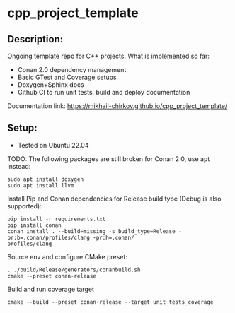 # cpp_project_template

## Description:

Ongoing template repo for C++ projects. What is implemented so far:
- Conan 2.0 dependency management
- Basic GTest and Coverage setups
- Doxygen+Sphinx docs
- Github CI to run unit tests, build and deploy documentation

Documentation link:
https://mikhail-chirkov.github.io/cpp_project_template/


## Setup:
- Tested on Ubuntu 22.04

TODO: The following packages are still broken for Conan 2.0, use apt instead:
```
sudo apt install doxygen
sudo apt install llvm
```
Install Pip and Conan dependencies for Release build type (Debug is also supported):
```
pip install -r requirements.txt
pip install conan
conan install . --build=missing -s build_type=Release -pr:b=.conan/profiles/clang -pr:h=.conan/
profiles/clang
```
Source env and configure CMake preset:
```
. ./build/Release/generators/conanbuild.sh
cmake --preset conan-release
```
Build and run coverage target
```
cmake --build --preset conan-release --target unit_tests_coverage
```

